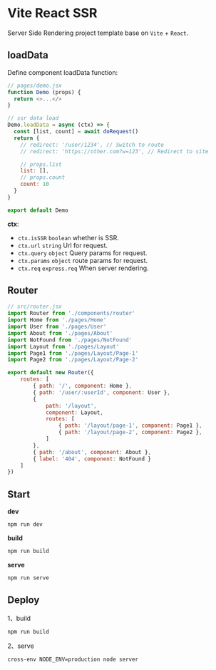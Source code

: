 # Vite React SSR

Server Side Rendering project template base on `Vite` + `React`.

## loadData

Define component loadData function:

```js
// pages/demo.jsx
function Demo (props) {
  return <>...</>
}

// ssr data load
Demo.loadData = async (ctx) => {
  const [list, count] = await doRequest()
  return {
    // redirect: '/user/1234', // Switch to route
    // redirect: 'https://other.com?w=123', // Redirect to site

    // props.list
    list: [],
    // props.count
    count: 10
  }
}

export default Demo
```

**ctx**:

+ `ctx.isSSR` `boolean` whether is SSR.
+ `ctx.url` `string` Url for request.
+ `ctx.query` `object` Query params for request.
+ `ctx.params` `object` route params for request.
+ `ctx.req` `express.req` When server rendering.


## Router

```js
// src/router.jsx
import Router from './components/router'
import Home from './pages/Home'
import User from './pages/User'
import About from './pages/About'
import NotFound from './pages/NotFound'
import Layout from './pages/Layout'
import Page1 from './pages/Layout/Page-1'
import Page2 from './pages/Layout/Page-2'

export default new Router({
    routes: [
        { path: '/', component: Home },
        { path: '/user/:userId', component: User },
        {
            path: '/layout',
            component: Layout,
            routes: [
                { path: '/layout/page-1', component: Page1 },
                { path: '/layout/page-2', component: Page2 },
            ]
        },
        { path: '/about', component: About },
        { label: '404', component: NotFound }
    ]
})
```

## Start

**dev**

```sh
npm run dev
```

**build**

```sh
npm run build
```

**serve**

```sh
npm run serve
```

## Deploy

1、build

```sh
npm run build
```

2、serve

```sh
cross-env NODE_ENV=production node server
```
